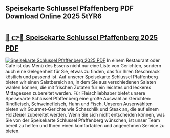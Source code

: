 ## Speisekarte Schlussel Pfaffenberg PDF Download Online 2025 5tYR6

# <h2><a href="http://gccutt3.nevu.top/?p=Speisekarte+Schlussel+Pfaffenberg">🔗 👉🔴 Speisekarte Schlussel Pfaffenberg 2025 PDF</a></h2>

[![Speisekarte Schlussel Pfaffenberg 2025 PDF](https://i.imgur.com/dBaPXMq.png)](http://gccutt3.nevu.top/?p=Speisekarte+Schlussel+Pfaffenberg)
In einem Restaurant oder Café ist das Menü des Essens nicht nur eine Liste von Gerichten, sondern auch eine Gelegenheit für Sie, etwas zu finden, das für Ihren Geschmack köstlich und passend ist. Auf unserer Speisekarte Schlussel Pfaffenberg bieten wir einen Salatbereich an, in dem Sie aus verschiedenen Salaten wählen können, die mit frischen Zutaten für ein leichtes und leckeres Mittagessen zubereitet werden. Für Fleischliebhaber bietet unsere Speisekarte Schlussel Pfaffenberg eine große Auswahl an Gerichten: Rindfleisch, Schweinefleisch, Huhn und Fisch. Unseren Auserwählten bieten wir Gourmet-Gerichte wie Schaschlik und Steak an, die auf einem Holzfeuer zubereitet werden. Wenn Sie sich nicht entscheiden können, was Sie von der Speisekarte Schlussel Pfaffenberg wünschen, ist unser Team bereit zu helfen und Ihnen einen komfortablen und angenehmen Service zu bieten.
